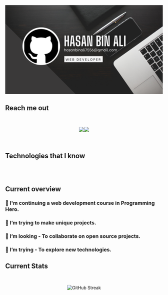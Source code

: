 <a href="https://www.facebook.com/hasan.binali.311">
<img src="https://raw.githubusercontent.com/Hasan9955/Hasan9955/main/images/cover.png" />
</a>


## Reach me out

<br />

[<p align="center"><img height="75" src="https://github.com/mir-hussainHasan9955/Hasan9955/main/images/linkedin.png">](https://www.linkedin.com/in/hasan-bin-ali-303b82299)[<img height="75" src="https://github.com/Hasan9955/Hasan9955/main/images/facebook1.png">](https://www.facebook.com/hasan.binali.311)

<br />

## Technologies that I know

<br>

<br/>

## Current overview


### 🔭 I'm continuing a web development course in Programming Hero. 
### 🌱 I’m trying to make unique projects.
### 👯 I’m looking - To collaborate on open source projects. 
### 🤔 I’m trying - To explore new technologies.  

## Current Stats

<br />
<p align="center">
  <img width="60%" src="https://github-readme-streak-stats.herokuapp.com?user=Hasan9955" alt="GitHub Streak" />
</p>


